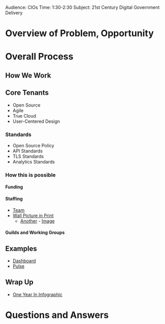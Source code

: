 




Audience: CIOs 
Time: 1:30-2:30
Subject: 21st Century Digital Government Delivery



# Overview of Problem, Opportunity 



# Overall Process 

## How We Work


## Core Tenants
* Open Source 
* Agile 
* True Cloud 
* User-Centered Design 


### Standards 
* Open Source Policy
* API Standards 
* TLS Standards 
* Analytics Standards 


### How this is possible 

#### Funding 

#### Staffing 

* [Team](https://18f.gsa.gov/team/) 
* [Wall Picture in Print](http://fedscoop.com/one-year-later-a-look-back-on-the-growth-of-18f)
  * [Another](http://technical.ly/dc/2014/12/29/18f-profile/) - [Image](http://technical.ly/dc/wp-content/uploads/sites/5/2014/12/20141125_1233542-e1419744770912.jpg)

#### Guilds and Working Groups 

## Examples

* [Dashboard](https://18f.gsa.gov/dashboard/)
* [Pulse](https://pulse.18f.gov)

## Wrap Up
* [One Year In Infographic](https://18f.gsa.gov/2015/03/19/18f-by-the-numbers/)


# Questions and Answers 
